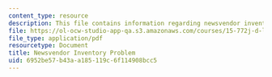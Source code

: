 ```yaml
---
content_type: resource
description: This file contains information regarding newsvendor inventory problem.
file: https://ol-ocw-studio-app-qa.s3.amazonaws.com/courses/15-772j-d-lab-supply-chains-fall-2014/6952be57b43aa185119c6f114908bcc5_MIT15_772JF14_Newsboy.pdf
file_type: application/pdf
resourcetype: Document
title: Newsvendor Inventory Problem
uid: 6952be57-b43a-a185-119c-6f114908bcc5
---
```

